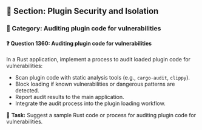 ## 📘 Section: Plugin Security and Isolation  
### 🔹 Category: Auditing plugin code for vulnerabilities  
#### ❓ Question 1360: Auditing plugin code for vulnerabilities

In a Rust application, implement a process to audit loaded plugin code for vulnerabilities:

- Scan plugin code with static analysis tools (e.g., `cargo-audit`, `clippy`).
- Block loading if known vulnerabilities or dangerous patterns are detected.
- Report audit results to the main application.
- Integrate the audit process into the plugin loading workflow.

🔧 **Task:** Suggest a sample Rust code or process for auditing plugin code for vulnerabilities.
